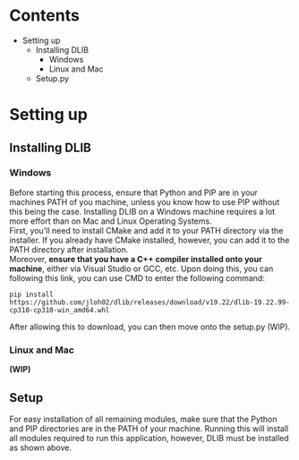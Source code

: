# Contents

+ Setting up
  + Installing DLIB
    + Windows
    + Linux and Mac
  + Setup.py

# Setting up

## Installing DLIB

### Windows

Before starting this process, ensure that Python and PIP are in your machines PATH of you machine, unless you know how to use PIP without this being the case.
Installing DLIB on a Windows machine requires a lot more effort than on Mac and Linux Operating Systems.\
First, you'll need to install CMake and add it to your PATH directory via the installer. If you already have CMake installed, however,
you can add it to the PATH directory after installation.\
Moreover, **ensure that you have a C++ compiler installed onto your machine**, either via Visual Studio or GCC, etc. 
Upon doing this, you can following this link, you can use CMD to enter the following command:
```
pip install https://github.com/jloh02/dlib/releases/download/v19.22/dlib-19.22.99-cp310-cp310-win_amd64.whl
```
After allowing this to download, you can then move onto the setup.py (WIP).

### Linux and Mac

**(WIP)**

## Setup

For easy installation of all remaining modules, make sure that the Python and PIP directories are in the PATH of your machine.
Running this will install all modules required to run this application, however, DLIB must be installed as shown above.
